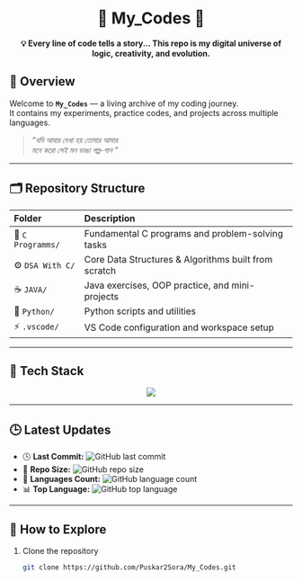 <h1 align="center">🚀 My_Codes 🧠</h1>
<p align="center">
  <b>💡 Every line of code tells a story... This repo is my digital universe of logic, creativity, and evolution.</b>
</p>

## 🧭 Overview

Welcome to **`My_Codes`** — a living archive of my coding journey.  
It contains my experiments, practice codes, and projects across multiple languages.
> _“যদি আবার দেখা হয় তোমার আমার   
মনে করো সেই মন ভাঙা গল্প-গান ”_

---

## 🗂️ Repository Structure

| Folder | Description |
|:-------|:-------------|
| 🧮 `C Programms/` | Fundamental C programs and problem-solving tasks |
| ⚙️ `DSA With C/` | Core Data Structures & Algorithms built from scratch |
| ☕ `JAVA/` | Java exercises, OOP practice, and mini-projects |
| 🐍 `Python/` | Python scripts and utilities |
| ⚡ `.vscode/` | VS Code configuration and workspace setup |

---

## 🧠 Tech Stack

<p align="center">
  <img src="https://skillicons.dev/icons?i=c,java,python,git,vscode" />
</p>

---

## 🕒 Latest Updates

- 🕓 **Last Commit:** ![GitHub last commit](https://img.shields.io/github/last-commit/Puskar2Sora/My_Codes?logo=github&style=for-the-badge)
- 🧩 **Repo Size:** ![GitHub repo size](https://img.shields.io/github/repo-size/Puskar2Sora/My_Codes?style=for-the-badge)
- 🧱 **Languages Count:** ![GitHub language count](https://img.shields.io/github/languages/count/Puskar2Sora/My_Codes?style=for-the-badge)
- 📊 **Top Language:** ![GitHub top language](https://img.shields.io/github/languages/top/Puskar2Sora/My_Codes?style=for-the-badge)

---

## 🧩 How to Explore

1. Clone the repository  
   ```bash
   git clone https://github.com/Puskar2Sora/My_Codes.git

